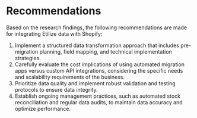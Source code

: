 # Recommendations

Based on the research findings, the following recommendations are made for integrating Etilize data with Shopify:

1.  Implement a structured data transformation approach that includes pre-migration planning, field mapping, and technical implementation strategies.
2.  Carefully evaluate the cost implications of using automated migration apps versus custom API integrations, considering the specific needs and scalability requirements of the business.
3.  Prioritize data quality and implement robust validation and testing protocols to ensure data integrity.
4.  Establish ongoing management practices, such as automated stock reconciliation and regular data audits, to maintain data accuracy and optimize performance.